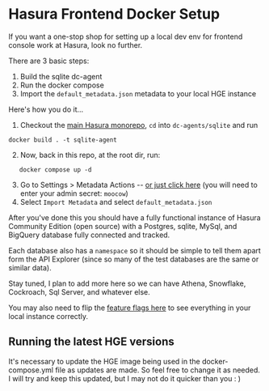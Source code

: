 # Hasura Frontend Docker Setup

If you want a one-stop shop for setting up a local dev env for frontend console work at Hasura, look no further.

There are 3 basic steps:

1. Build the sqlite dc-agent
1. Run the docker compose
1. Import the `default_metadata.json` metadata to your local HGE instance

Here's how you do it...

1. Checkout the [main Hasura monorepo](https://github.com/hasura/graphql-engine-mono), `cd` into `dc-agents/sqlite` and run

```console
docker build . -t sqlite-agent
```

2. Now, back in this repo, at the root dir, run:

```console
   docker compose up -d
```

3. Go to Settings > Metadata Actions -- [or just click here](http://localhost:8080/console/settings/metadata-actions) (you will need to enter your admin secret: `moocow`)
4. Select `Import Metadata` and select `default_metadata.json`

After you've done this you should have a fully functional instance of Hasura Community Edition (open source) with a Postgres, sqlite, MySql, and BigQuery database fully connected and tracked.

Each database also has a `namespace` so it should be simple to tell them apart form the API Explorer (since so many of the test databases are the same or similar data).

Stay tuned, I plan to add more here so we can have Athena, Snowflake, Cockroach, Sql Server, and whatever else.

You may also need to flip the [feature flags here](http://localhost:4200/settings/feature-flags) to see everything in your local instance correctly.

## Running the latest HGE versions

It's necessary to update the HGE image being used in the docker-compose.yml file as updates are made. So feel free to change it as needed. I will try and keep this updated, but I may not do it quicker than you : )
